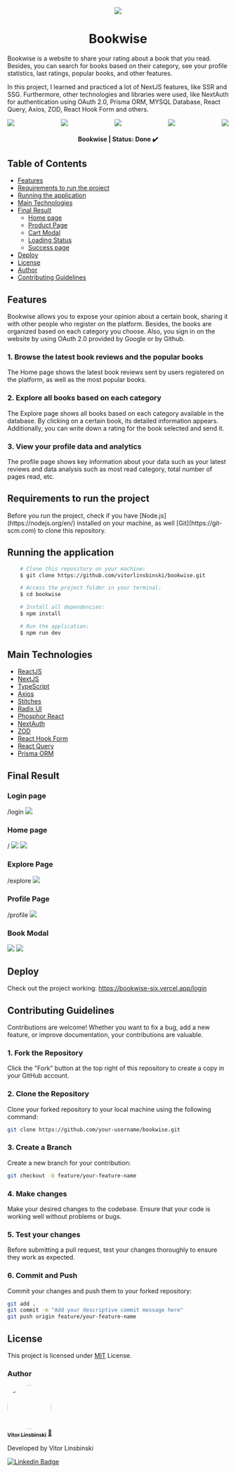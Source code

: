 <div align="center">
  <img src="/public/bookwise-logo.svg" />
</div>

<h1 align = "center">Bookwise</h1>
<p>Bookwise is a website to share your rating about a book that you read. Besides, you can search for books based on their category, see your profile statistics, last ratings, popular books, and other features.</p>
<p>In this project, I learned and practiced a lot of NextJS features, like SSR and SSG. Furthermore, other technologies and libraries were used, like NextAuth for authentication using OAuth 2.0, Prisma ORM, MYSQL Database, React Query, Axios, ZOD, React Hook Form and others.</p>

<div align="center">
  <div style="display: flex; justify-content: space-between; align-items: center;">
    <img src="https://img.shields.io/static/v1?label=NextJS&message=v14.0.3&color=blue&style=plastic&logo="/>
    <img src="https://img.shields.io/static/v1?label=ReactJS&message=v18.0.0&color=blue&style=plastic&logo="/>
    <img src="https://img.shields.io/static/v1?label=TypeScript&message=v5.3.3&color=blue&style=plastic&logo="/>
    <img src="https://img.shields.io/static/v1?label=NextAuth&message=v4.24.5&color=blue&style=plastic&logo="/>
    <img src="https://img.shields.io/static/v1?label=PrismaORM&message=v5.7.0&color=blue&style=plastic&logo="/>
  </div>
</div>

<h4 align="center"> 
	Bookwise | Status: Done ✔️
</h4>

## Table of Contents

- [Features](#features)
- [Requirements to run the project](#requirements-to-run-the-project)
- [Running the application](#running-the-application)
- [Main Technologies](#main-technologies)
- [Final Result](#final-result)
  - [Home page](#home-page)
  - [Product Page](#product-page)
  - [Cart Modal](#cart-modal)
  - [Loading Status](#loading-status)
  - [Success page](#success-page)
- [Deploy](#deploy)
- [License](#license)
- [Author](#author)
- [Contributing Guidelines](#contributing-guidelines)

## Features

Bookwise allows you to expose your opinion about a certain book, sharing it with other people who register on the platform. Besides, the books are organized based on each category you choose. Also, you sign in on the website by using OAuth 2.0 provided by Google or by Github.

### 1. Browse the latest book reviews and the popular books

The Home page shows the latest book reviews sent by users registered on the platform, as well as the most popular books.

### 2. Explore all books based on each category

The Explore page shows all books based on each category available in the database. By clicking on a certain book, its detailed information appears. Additionally, you can write down a rating for the book selected and send it.

### 3. View your profile data and analytics

The profile page shows key information about your data such as your latest reviews and data analysis such as most read category, total number of pages read, etc.

## Requirements to run the project

<p>Before you run the project, check if you have [Node.js](https://nodejs.org/en/) installed on your machine, as well [Git](https://git-scm.com) to clone this repository.</p>

## Running the application

```bash
    # Clone this repository on your machine:
    $ git clone https://github.com/vitorlinsbinski/bookwise.git

    # Access the project folder in your terminal:
    $ cd bookwise

    # Install all dependencies:
    $ npm install

    # Run the application:
    $ npm run dev
```

## Main Technologies

- [ReactJS](https://react.dev/)
- [NextJS](https://nextjs.org/)
- [TypeScript](https://www.typescriptlang.org/)
- [Axios](https://axios-http.com/ptbr/docs/intro)
- [Stitches](https://stitches.dev/)
- [Radix UI](https://www.radix-ui.com/)
- [Phosphor React](https://www.npmjs.com/package/phosphor-react)
- [NextAuth](https://next-auth.js.org/)
- [ZOD](https://zod.dev/)
- [React Hook Form](https://react-hook-form.com/)
- [React Query](https://tanstack.com/query/v3/)
- [Prisma ORM](https://www.prisma.io/s)

## Final Result

### Login page

<span>/login</span>
<img src = "/public/screenshots/login.png"/>

### Home page

<span>/</span>
<img src = "/public/screenshots/home1.png"/>
<img src = "/public/screenshots/home2.png"/>

### Explore Page

<span>/explore</span>
<img src = "/public/screenshots/explore.png"/>

### Profile Page

<span>/profile</span>
<img src = "/public/screenshots/profile.png"/>

### Book Modal

<img src = "/public/screenshots/bookmodal1.png"/>
<img src = "/public/screenshots/bookmodal2.png"/>

## Deploy

Check out the project working: https://bookwise-six.vercel.app/login

## Contributing Guidelines

Contributions are welcome! Whether you want to fix a bug, add a new feature, or improve documentation, your contributions are valuable.

### 1. Fork the Repository

Click the "Fork" button at the top right of this repository to create a copy in your GitHub account.

### 2. Clone the Repository

Clone your forked repository to your local machine using the following command:

```bash
git clone https://github.com/your-username/bookwise.git
```

### 3. Create a Branch

Create a new branch for your contribution:

```bash
git checkout -b feature/your-feature-name
```

### 4. Make changes

Make your desired changes to the codebase. Ensure that your code is working well without problems or bugs.

### 5. Test your changes

Before submitting a pull request, test your changes thoroughly to ensure they work as expected.

### 6. Commit and Push

Commit your changes and push them to your forked repository:

```bash
git add .
git commit -m "Add your descriptive commit message here"
git push origin feature/your-feature-name
```

## License

This project is licensed under [MIT](https://choosealicense.com/licenses/mit/) License.

### Author

<a href="https://github.com/vitorlinsbinski">
 <img style="border-radius: 50%;" src="https://avatars.githubusercontent.com/u/69444717?v=4" width="100px;" alt=""/>
 <br />
 <sub><b>Vitor Linsbinski</b></sub></a> <a href="https://github.com/vitorlinsbinski" title="">🚀</a>

Developed by Vitor Linsbinski

[![Linkedin Badge](https://img.shields.io/badge/-Vitor-blue?style=flat-square&logo=Linkedin&logoColor=white&link=https://www.linkedin.com/in/vitorlinsbinski/)](https://www.linkedin.com/in/vitorlinsbinski/)
